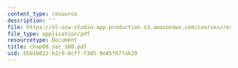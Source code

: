 ```yaml
---
content_type: resource
description: ''
file: https://ol-ocw-studio-app-production.s3.amazonaws.com/courses/res-6-001-continuum-electromechanics-spring-2009/65b16012b2c98cfff3059e85fb77ab29_chap08_sec_100.pdf
file_type: application/pdf
resourcetype: Document
title: chap08_sec_100.pdf
uid: 65b16012-b2c9-8cff-f305-9e85fb77ab29
---
```

